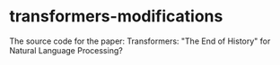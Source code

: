 # transformers-modifications
The source code for the paper: Transformers: "The End of History" for Natural Language Processing?
